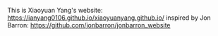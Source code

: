 This is Xiaoyuan Yang's website: https://ianyang0106.github.io/xiaoyuanyang.github.io/ inspired by Jon Barron: https://github.com/jonbarron/jonbarron_website

